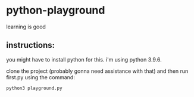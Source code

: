 # python-playground
learning is good

## instructions:

you might have to install python for this. i'm using python 3.9.6.

clone the project (probably gonna need assistance with that) and then run first.py using the command:

```python3 playground.py```
